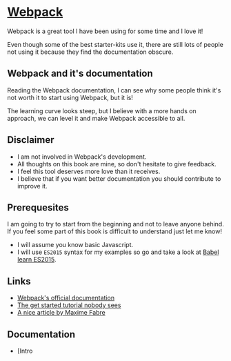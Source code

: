 # [Webpack](https://github.com/webpack/webpack)

Webpack is a great tool I have been using for some time and I love it!

Even though some of the best starter-kits use it, there are still lots of people not using it because they find the documentation obscure.

## Webpack and it's documentation

Reading the Webpack documentation, I can see why some people think it's not worth it to start using Webpack, but it is!

The learning curve looks steep, but I believe with a more hands on approach, we can level it and make Webpack accessible to all.

## Disclaimer

* I am not involved in Webpack's development. 
* All thoughts on this book are mine, so don't hesitate to give feedback.
* I feel this tool deserves more love than it receives. 
* I believe that if you want better documentation you should contribute to improve it.


## Prerequesites

I am going to try to start from the beginning and not to leave anyone behind. If you feel some part of this book is difficult to understand just let me know!

* I will assume you know basic Javascript. 
* I will use `ES2015` syntax for my examples so go and take a look at [Babel learn ES2015](https://babeljs.io/docs/learn-es2015/).


## Links

* [Webpack's official documentation](https://webpack.github.io/docs/)
* [The get started tutorial nobody sees](http://webpack.github.io/docs/tutorials/getting-started/)
* [A nice article by Maxime Fabre](https://blog.madewithlove.be/post/webpack-your-bags/)


## Documentation

* [Intro